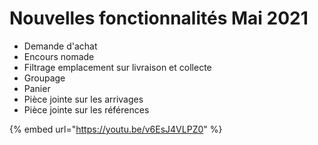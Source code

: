 # Nouvelles fonctionnalités Mai 2021

* Demande d'achat&#x20;
* Encours nomade&#x20;
* Filtrage emplacement sur livraison et collecte&#x20;
* Groupage&#x20;
* Panier&#x20;
* Pièce jointe sur les arrivages&#x20;
* Pièce jointe sur les références

{% embed url="https://youtu.be/v6EsJ4VLPZ0" %}
